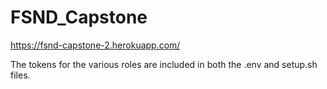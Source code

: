 # FSND_Capstone

https://fsnd-capstone-2.herokuapp.com/

The tokens for the various roles are included in both the .env and setup.sh files.
